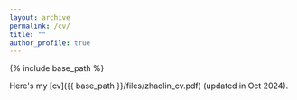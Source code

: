 ```yaml
---
layout: archive
permalink: /cv/
title: ""
author_profile: true
---
```


{% include base_path %}

Here's my [cv]({{ base_path }}/files/zhaolin_cv.pdf) (updated in Oct 2024).